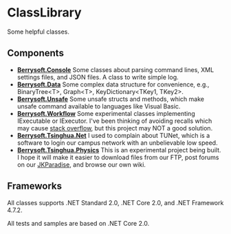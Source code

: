 # ClassLibrary
Some helpful classes.
## Components
* [**Berrysoft.Console**](https://github.com/Berrysoft/ClassLibrary/tree/master/src/Berrysoft.Console)
Some classes about parsing command lines, XML settings files, and JSON files. A class to write simple log.
* [**Berrysoft.Data**](https://github.com/Berrysoft/ClassLibrary/tree/master/src/Berrysoft.Data)
Some complex data structure for convenience, e.g., BinaryTree&lt;T&gt;, Graph&lt;T&gt;, KeyDictionary&lt;TKey1, TKey2&gt;.
* [**Berrysoft.Unsafe**](https://github.com/Berrysoft/ClassLibrary/tree/master/src/Berrysoft.Unsafe)
Some unsafe structs and methods, which make unsafe command available to languages like Visual Basic.
* [**Berrysoft.Workflow**](https://github.com/Berrysoft/ClassLibrary/tree/master/src/Berrysoft.Workflow)
Some experimental classes implementing IExecutable or IExecutor.
I've been thinking of avoiding recalls which may cause [stack overflow](https://stackoverflow.com/), but this project may NOT a good solution.
* [**Berrysoft.Tsinghua.Net**](https://github.com/Berrysoft/ClassLibrary/tree/master/src/Berrysoft.Tsinghua.Net)
I used to complain about TUNet, which is a software to login our campus network with an unbelievable low speed.
* [**Berrysoft.Tsinghua.Physics**](https://github.com/Berrysoft/ClassLibrary/tree/master/src/Berrysoft.Tsinghua.Physics)
This is an experimental project being built.
I hope it will make it easier to download files from our FTP, post forums on our [JKParadise](http://jkparadise.space/), and browse our own wiki.
## Frameworks
All classes supports .NET Standard 2.0, .NET Core 2.0, and .NET Framework 4.7.2.

All tests and samples are based on .NET Core 2.0.
